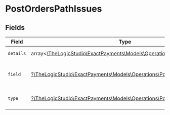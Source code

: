 # PostOrdersPathIssues


## Fields

| Field                                                                                                                    | Type                                                                                                                     | Required                                                                                                                 | Description                                                                                                              | Example                                                                                                                  |
| ------------------------------------------------------------------------------------------------------------------------ | ------------------------------------------------------------------------------------------------------------------------ | ------------------------------------------------------------------------------------------------------------------------ | ------------------------------------------------------------------------------------------------------------------------ | ------------------------------------------------------------------------------------------------------------------------ |
| `details`                                                                                                                | array<[\TheLogicStudio\ExactPayments\Models\Operations\PostOrdersDetails](../../Models/Operations/PostOrdersDetails.md)> | :heavy_minus_sign:                                                                                                       | N/A                                                                                                                      | String must contain at least 1 character(s)                                                                              |
| `field`                                                                                                                  | [?\TheLogicStudio\ExactPayments\Models\Operations\PostOrdersField](../../Models/Operations/PostOrdersField.md)           | :heavy_minus_sign:                                                                                                       | It shows which field is/are missing.                                                                                     | reference.referenceNo                                                                                                    |
| `type`                                                                                                                   | [?\TheLogicStudio\ExactPayments\Models\Operations\PostOrdersType](../../Models/Operations/PostOrdersType.md)             | :heavy_minus_sign:                                                                                                       | It shows what is expecting.                                                                                              | tooSmall                                                                                                                 |